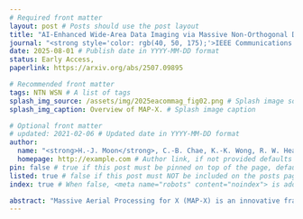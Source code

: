 ```yaml
---
# Required front matter
layout: post # Posts should use the post layout
title: "AI-Enhanced Wide-Area Data Imaging via Massive Non-Orthogonal Direct Device-to-HAPS Transmission" # Post title
journal: "<strong style='color: rgb(40, 50, 175);'>IEEE Communications Magazine</strong>"
date: 2025-08-01 # Publish date in YYYY-MM-DD format
status: Early Access,
paperlink: https://arxiv.org/abs/2507.09895

# Recommended front matter
tags: NTN WSN # A list of tags
splash_img_source: /assets/img/2025eacommag_fig02.png # Splash image source, high resolution images with an aspect ratio close to 4:3 recommended
splash_img_caption: Overview of MAP-X. # Splash image caption

# Optional front matter
# updated: 2021-02-06 # Updated date in YYYY-MM-DD format
author: 
  name: "<strong>H.-J. Moon</strong>, C.-B. Chae, K.-K. Wong, R. W. Heath, Jr." # Author name, if not provided defaults to site.author.name
  homepage: http://example.com # Author link, if not provided defaults to site.author.homepage
pin: false # true if this post must be pinned on top of the page, default is false.
listed: true # false if this post must NOT be included on the posts page, sitemap, and any of the tag pages, default is true
index: true # When false, <meta name="robots" content="noindex"> is added to the page, default is true

abstract: "Massive Aerial Processing for X (MAP-X) is an innovative framework for reconstructing spatially correlated ground data, such as environmental or industrial measurements distributed across a wide area, into data maps using a single high altitude pseudo-satellite (HAPS) and a large number of distributed sensors. With subframe-level data reconstruction, MAP-X provides a transformative solution for latency-sensitive IoT applications. This article explores two distinct approaches for AI integration in the post-processing stage of MAP-X. The model-driven pointwise estimation approach enables real-time, adaptive reconstruction through online training, while the end-to-end image reconstruction approach improves reconstruction accuracy through offline training with non-real-time data. Simulation results show that both approaches significantly outperform the conventional inverse discrete Fourier transform (IDFT)-based linear post-processing method. Furthermore, to enable AI-enhanced MAP-X, we propose a ground-HAPS cooperation framework, where terrestrial stations collect, process, and relay training data to the HAPS. With its enhanced capability in reconstructing field data, AI-enhanced MAP-X is applicable to various real-world use cases, including disaster response and network management."
---
```






<!--the [raw file](https://raw.githubusercontent.com/ritijjain/pudhina-fresh/master/_posts/2021-02-04-styles.md) used to generate this page to use as an example.

```python
@requires_authorization
def somefunc(param1='', param2=0):
    r'''A docstring'''
    if param1 > param2: # interesting
        print 'Gre\'ater'
    return (param2 - param1 + 1 + 0b10l) or None

class SomeClass:
    pass

>>> message = '''interpreter
... prompt'''

```

In line `code` looks great too. Even `longer lines of inline code ipsum dolor sit amet, consectetur adipiscing elit, sed do eiusmod tempor incididunt ut labore et dolore magna aliqua` work well.

| # | Country | GDP Per Unit Land Area (million USD per sq. km.) | Source |
| ----------- | ----------- | ----------- | ----------- |
| 1 | Switzerland | 17.844 | [The World Bank Group](https://www.worldbank.org/){:target="_blank"} <i class="fas fa-external-link-alt"></i> |
| 2 | Maldives | 17.758 | [The World Bank Group](https://www.worldbank.org/){:target="_blank"} <i class="fas fa-external-link-alt"></i> |
| 3 | South Korea | 16.611 | [The World Bank Group](https://www.worldbank.org/){:target="_blank"} <i class="fas fa-external-link-alt"></i> |

Lorem ipsum dolor sit amet, consectetur adipiscing elit, sed do eiusmod tempor incididunt ut labore et dolore magna aliqua. Ut enim ad minim veniam, quis nostrud exercitation ullamco laboris nisi ut aliquip ex ea commodo consequat.

> This is how blockquotes will look.
>
> Lorem ipsum dolor sit amet, consectetur adipiscing elit, sed do eiusmod tempor incididunt ut labore et dolore magna aliqua.
>> Nested blockquotes. Lorem ipsum dolor sit amet, consectetur adipiscing elit, sed do eiusmod tempor incididunt ut labore et dolore magna aliqua.

# Heading 1
## Heading 2
### Heading 3
#### Heading 4
##### Heading 5
###### Heading 6
Lorem ipsum dolor sit amet, consectetur adipiscing elit, sed do eiusmod tempor incididunt ut labore et dolore magna aliqua. Ut enim ad minim veniam, quis nostrud exercitation ullamco laboris nisi ut aliquip ex ea commodo consequat.-->